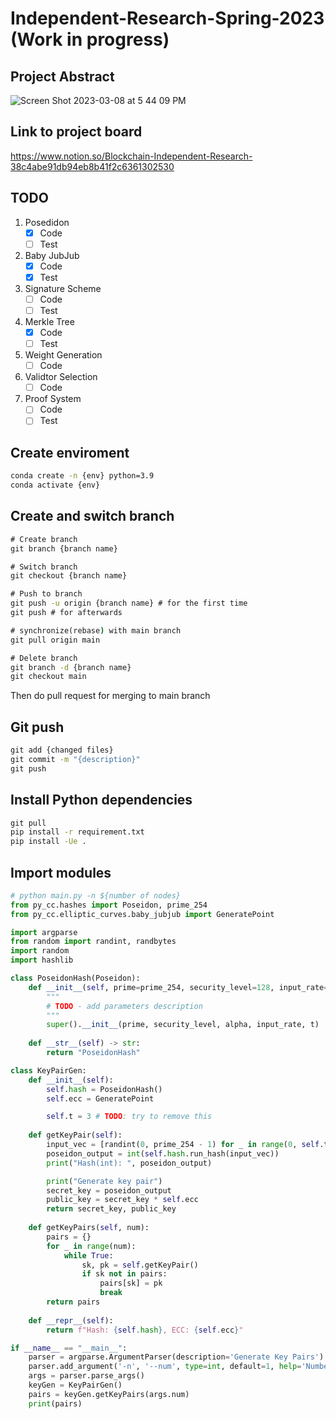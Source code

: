 # Independent-Research-Spring-2023 (Work in progress)


## Project Abstract

![Screen Shot 2023-03-08 at 5 44 09 PM](https://user-images.githubusercontent.com/112036223/223868377-f5d89b26-6b18-43dd-9823-618377dfe689.png)

## Link to project board

https://www.notion.so/Blockchain-Independent-Research-38c4abe91db94eb8b41f2c6361302530

## TODO
1. Posedidon
   - [x] Code
   - [ ] Test
2. Baby JubJub
   - [x] Code
   - [x] Test
3. Signature Scheme
   - [ ] Code
   - [ ] Test
3. Merkle Tree
   - [x] Code
   - [ ] Test
3. Weight Generation
   - [ ] Code
4. Validtor Selection
   - [ ] Code
5. Proof System
   - [ ] Code
   - [ ] Test

## Create enviroment
```cmd
conda create -n {env} python=3.9
conda activate {env}
```
## Create and switch branch
```cmd
# Create branch
git branch {branch name}

# Switch branch
git checkout {branch name}

# Push to branch
git push -u origin {branch name} # for the first time
git push # for afterwards

# synchronize(rebase) with main branch
git pull origin main

# Delete branch
git branch -d {branch name}
git checkout main
```

Then do pull request for merging to main branch


## Git push
```cmd
git add {changed files}
git commit -m "{description}"
git push
```

## Install Python dependencies
```cmd
git pull
pip install -r requirement.txt
pip install -Ue .
```

## Import modules
```python
# python main.py -n ${number of nodes}
from py_cc.hashes import Poseidon, prime_254
from py_cc.elliptic_curves.baby_jubjub import GeneratePoint

import argparse
from random import randint, randbytes
import random
import hashlib

class PoseidonHash(Poseidon):
    def __init__(self, prime=prime_254, security_level=128, input_rate=3, t=3, alpha=5):
        """
        # TODO - add parameters description
        """
        super().__init__(prime, security_level, alpha, input_rate, t)
    
    def __str__(self) -> str:
        return "PoseidonHash"

class KeyPairGen:
    def __init__(self):
        self.hash = PoseidonHash()
        self.ecc = GeneratePoint

        self.t = 3 # TODO: try to remove this
    
    def getKeyPair(self):
        input_vec = [randint(0, prime_254 - 1) for _ in range(0, self.t)]
        poseidon_output = int(self.hash.run_hash(input_vec))
        print("Hash(int): ", poseidon_output)

        print("Generate key pair")
        secret_key = poseidon_output
        public_key = secret_key * self.ecc
        return secret_key, public_key
    
    def getKeyPairs(self, num):
        pairs = {}
        for _ in range(num):
            while True:
                sk, pk = self.getKeyPair()
                if sk not in pairs:
                    pairs[sk] = pk
                    break
        return pairs
                
    def __repr__(self):
        return f"Hash: {self.hash}, ECC: {self.ecc}"

if __name__ == "__main__":
    parser = argparse.ArgumentParser(description='Generate Key Pairs')
    parser.add_argument('-n', '--num', type=int, default=1, help='Number of key pairs to generate')
    args = parser.parse_args()
    keyGen = KeyPairGen()
    pairs = keyGen.getKeyPairs(args.num)
    print(pairs)
```

